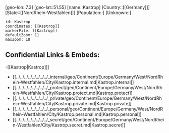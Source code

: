 ﻿---
location: [51.55,7.3]
mapzoom: [7,12] 
mapmarker: city 
type: City
tags:
- geo/City


SpocWebEntityId: 31343
isDeleted: false
confidential: public

---
[geo-lon::7.3]
[geo-lat::51.55]
[name::Kastrop]
[Country::[[Germany]]]
[State::[[NordRhein-Westfahlen]]]
[Population::]
[Unknown::]


```leaflet
id: Kastrop
coordinates: [[Kastrop]]
markerFile: [[Kastrop]]
defaultZoom: 11 
maxZoom: 18
```


## Confidential Links & Embeds: 
-[[Kastrop|Kastrop]]] 
- [[../../../../../../../../_internal/geo/Continent/Europe/Germany/West/NordRhein-Westfahlen/City/Kastrop.internal.md|Kastrop.internal]] 
- [[../../../../../../../../_protect/geo/Continent/Europe/Germany/West/NordRhein-Westfahlen/City/Kastrop.protect.md|Kastrop.protect]] 
- [[../../../../../../../../_private/geo/Continent/Europe/Germany/West/NordRhein-Westfahlen/City/Kastrop.private.md|Kastrop.private]] 
- [[../../../../../../../../_personal/geo/Continent/Europe/Germany/West/NordRhein-Westfahlen/City/Kastrop.personal.md|Kastrop.personal]] 
- [[../../../../../../../../_secret/geo/Continent/Europe/Germany/West/NordRhein-Westfahlen/City/Kastrop.secret.md|Kastrop.secret]] 
